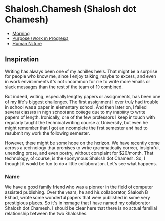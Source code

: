 # Shalosh.Chamesh (Shalosh dot Chamesh)

* [Morning](./morning.md)
* [Purpose (Work in Progress)](./purpose.md)
* [Human Nature](./humannature.md)

## Inspiration

Writing has always been one of my achilles heels. That might be a surprise for people who know me, since I enjoy talking, maybe to excess, and even in work environments it's not uncommon for me to write more emails or slack messages than the rest of the team of 10 combined.

But indeed, writing, especially lengthy papers or assignments, has been one of my life's biggest challenges. The first assignment I ever truly had trouble in school was a paper in elementary school. And then later on, I failed several classes in high school and college due to my inability to write papers of length. Ironically, one of the few professors I keep in touch with regularly taught the technical writing course at University, but even he might remember that I got an incomplete the first semester and had to resubmit my work the following semester.

However, there might be some hope on the horizon. We have recently come across a technology that promises to write grammatically correct, insightful, unending prose, and even poetry, without complaint for $20/month. That technology, of course, is the eponymous Shalosh dot Chamesh. So, I thought it would be fun to do a little collaboration. Let's see what happens.

### Name

We have a good family friend who was a pioneer in the field of computer assisted publishing. Over the years, he and his collaborator, Shalosh B Ekhad, wrote some wonderful papers that were published in some very prestigious places. So it's in homage that I have named my collaborator Shalosh dot Chamesh. I should be clear here that there is no actual familial relationship between the two Shaloshes. 
